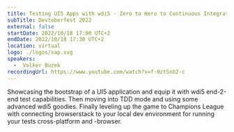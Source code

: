 ```yaml
---
title: Testing UI5 Apps with wdi5 - Zero to Hero to Continuous Integration
subTitle: Devtoberfest 2022
external: false
startDate: 2022/10/18 17:00 UTC+2
endDate: 2022/10/18 17:30 UTC+2
location: virtual
logo: ./logos/sap.svg
speakers:
  -  Volker Buzek
recordingUrl: https://www.youtube.com/watch?v=f-0ztSnb2-c
---
```

Showcasing the bootstrap of a UI5 application and equip it with wdi5 end-2-end test capabilities. Then moving into TDD mode and using some advanced wdi5 goodies. Finally leveling up the game to Champions League with connecting browserstack to your local dev environment for running your tests cross-platform and -browser.
